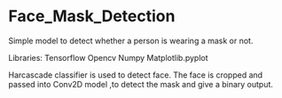 # Face_Mask_Detection
Simple model to detect whether a person is wearing a mask or not. 

Libraries:
  Tensorflow
  Opencv
  Numpy
  Matplotlib.pyplot
  
  
Harcascade classifier is used to detect face. The face is cropped and passed into Conv2D model ,to detect the mask and give a binary output.
